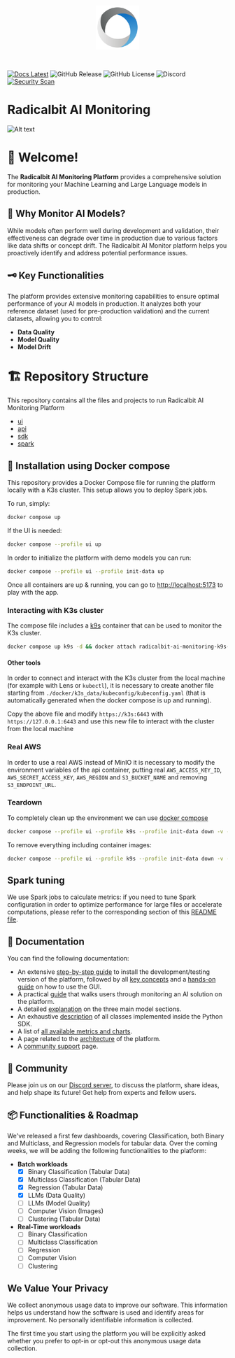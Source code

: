 <p align="center">
    <a href="https://radicalbit.ai/">
      <img src="docs/static/img/radicalbit.svg" width="100">
    </a>
</p>
<br />

[![Docs Latest](https://img.shields.io/badge/docs-latest-blue.svg)](https://docs.oss-monitoring.radicalbit.ai)
![GitHub Release](https://img.shields.io/github/v/release/radicalbit/radicalbit-ai-monitoring)
![GitHub License](https://img.shields.io/github/license/radicalbit/radicalbit-ai-monitoring)
![Discord](https://img.shields.io/discord/1252978922962817034)
[![Security Scan](https://img.shields.io/github/actions/workflow/status/radicalbit/radicalbit-ai-monitoring/trivy-scan.yaml?branch=main&label=Security%20Scan
)](./.github/workflows/trivy-scan.yaml)

# Radicalbit AI Monitoring

![Alt text](/img/launchpad/launchpad.png "Launchpad")

# 👋 Welcome!
The **Radicalbit AI Monitoring Platform** provides a comprehensive solution for monitoring your Machine Learning and Large Language models in production.

## 🤔 Why Monitor AI Models?
While models often perform well during development and validation, their effectiveness can degrade over time in production due to various factors like data shifts or concept drift. The Radicalbit AI Monitor platform helps you proactively identify and address potential performance issues.

## 🗝️ Key Functionalities
The platform provides extensive monitoring capabilities to ensure optimal performance of your AI models in production. It analyzes both your reference dataset (used for pre-production validation) and the current datasets, allowing you to control:
* **Data Quality**
* **Model Quality**
* **Model Drift**

# 🏗️ Repository Structure
This repository contains all the files and projects to run Radicalbit AI Monitoring Platform

- [ui](./ui/README.md)
- [api](./api/README.md)
- [sdk](./sdk/README.md)
- [spark](./spark/README.md)

## 🚀 Installation using Docker compose

This repository provides a Docker Compose file for running the platform locally with a K3s cluster. This setup allows you to deploy Spark jobs.

To run, simply:

```bash
docker compose up
```

If the UI is needed:

```bash
docker compose --profile ui up
```

In order to initialize the platform with demo models you can run:

```bash
docker compose --profile ui --profile init-data up
```

Once all containers are up & running, you can go to [http://localhost:5173](http://127.0.0.1:5173) to play with the app.

### Interacting with K3s cluster

The compose file includes a [k9s](https://k9scli.io/) container that can be used to monitor the K3s cluster.

```bash
docker compose up k9s -d && docker attach radicalbit-ai-monitoring-k9s-1
```

#### Other tools

In order to connect and interact with the K3s cluster from the local machine (for example with Lens or `kubectl`), it is necessary to create another file starting from `./docker/k3s_data/kubeconfig/kubeconfig.yaml` (that is automatically generated when the docker compose is up and running).

Copy the above file and modify `https://k3s:6443` with `https://127.0.0.1:6443` and use this new file to interact with the cluster from the local machine

### Real AWS

In order to use a real AWS instead of MinIO it is necessary to modify the environment variables of the api container, putting real `AWS_ACCESS_KEY_ID`, `AWS_SECRET_ACCESS_KEY`, `AWS_REGION` and `S3_BUCKET_NAME` and removing `S3_ENDPOINT_URL`.

### Teardown

To completely clean up the environment we can use [docker compose](https://docs.docker.com/reference/cli/docker/compose/down/)

```bash
docker compose --profile ui --profile k9s --profile init-data down -v --remove-orphans
```

To remove everything including container images:

```bash
docker compose --profile ui --profile k9s --profile init-data down -v --remove-orphans --rmi all
```

## Spark tuning
We use Spark jobs to calculate metrics: if you need to tune Spark configuration in order to optimize performance for large files or accelerate computations, please refer to the corresponding section of this [README file](https://github.com/radicalbit/radicalbit-ai-monitoring/blob/main/api/README.md).

## 📖 Documentation
You can find the following documentation:
* An extensive [step-by-step guide](https://docs.oss-monitoring.radicalbit.ai/user-guide/installation) to install the development/testing version of the platform, followed by all [key concepts](https://docs.oss-monitoring.radicalbit.ai/user-guide/key-concepts) and a [hands-on guide](https://docs.oss-monitoring.radicalbit.ai/user-guide/how-to) on how to use the GUI.
* A practical [guide](https://docs.oss-monitoring.radicalbit.ai/quickstart) that walks users through monitoring an AI solution on the platform.
* A detailed [explanation](https://docs.oss-monitoring.radicalbit.ai/category/model-sections) on the three main model sections.
* An exhaustive [description](https://docs.oss-monitoring.radicalbit.ai/python-sdk) of all classes implemented inside the Python SDK.
* A list of [all available metrics and charts](https://docs.oss-monitoring.radicalbit.ai/all-metrics).
* A page related to the [architecture](https://docs.oss-monitoring.radicalbit.ai/architecture) of the platform.
* A [community support](https://docs.oss-monitoring.radicalbit.ai/support) page.

## 🤝 Community
Please join us on our [Discord server](https://discord.gg/x2Ze8TMRsD), to discuss the platform, share ideas, and help shape its future! Get help from experts and fellow users.

## 📦 Functionalities & Roadmap
We've released a first few dashboards, covering Classification, both Binary and Multiclass, and Regression models for tabular data.
Over the coming weeks, we will be adding the following functionalities to the platform:

* **Batch workloads**
  * [x] Binary Classification (Tabular Data)
  * [x] Multiclass Classification (Tabular Data)
  * [x] Regression (Tabular Data)
  * [x] LLMs (Data Quality)
  * [ ] LLMs (Model Quality)
  * [ ] Computer Vision (Images)
  * [ ] Clustering (Tabular Data)

* **Real-Time workloads**
  * [ ] Binary Classification
  * [ ] Multiclass Classification
  * [ ] Regression
  * [ ] Computer Vision
  * [ ] Clustering

## We Value Your Privacy
We collect anonymous usage data to improve our software. This information helps us understand how the software is used and identify areas for improvement. No personally identifiable information is collected.

The first time you start using the platform you will be explicitly asked whether you prefer to opt-in or opt-out this anonymous usage data collection.
